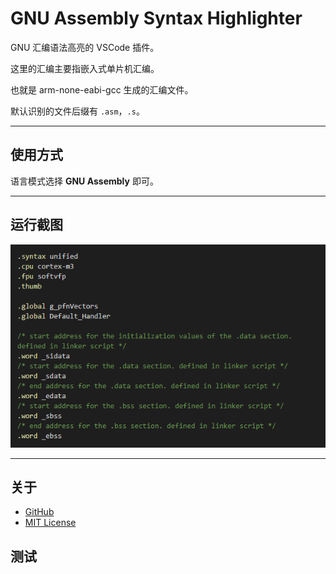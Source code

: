 # GNU Assembly Syntax Highlighter

GNU 汇编语法高亮的 VSCode 插件。

这里的汇编主要指嵌入式单片机汇编。

也就是 arm-none-eabi-gcc 生成的汇编文件。

默认识别的文件后缀有 `.asm`，`.s`。

---

## 使用方式

语言模式选择 **GNU Assembly** 即可。

---

## 运行截图

![Syntax Highlighting Example1](images/img1.png)

---

## 关于

- [GitHub](https://github.com/demopath/gnu-asm-syntax)
- [MIT License](https://opensource.org/licenses/MIT)

## 测试
